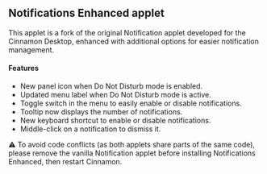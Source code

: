 Notifications Enhanced applet
-------------------
This applet is a fork of the original Notification applet developed for the Cinnamon Desktop, enhanced with additional options for easier notification management.

#### Features

* New panel icon when Do Not Disturb mode is enabled.
* Updated menu label when Do Not Disturb mode is active.
* Toggle switch in the menu to easily enable or disable notifications.
* Tooltip now displays the number of notifications.
* New keyboard shortcut to enable or disable notifications.
* Middle-click on a notification to dismiss it.

⚠️ To avoid code conflicts (as both applets share parts of the same code), please remove the vanilla Notification applet before installing Notifications Enhanced, then restart Cinnamon.
